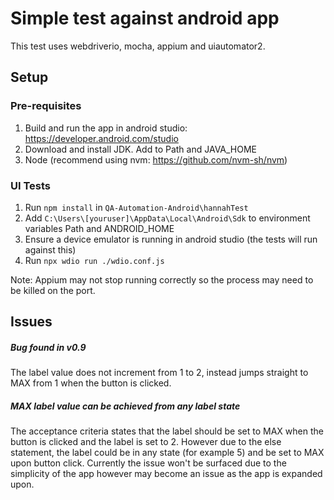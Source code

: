 # Simple test against android app

This test uses webdriverio, mocha, appium and uiautomator2.

## Setup

### Pre-requisites

1. Build and run the app in android studio: https://developer.android.com/studio 
1. Download and install JDK. Add to Path and JAVA_HOME
1. Node (recommend using nvm: https://github.com/nvm-sh/nvm)

### UI Tests

1. Run `npm install` in `QA-Automation-Android\hannahTest`
1. Add `C:\Users\[youruser]\AppData\Local\Android\Sdk` to environment variables Path and ANDROID_HOME
1. Ensure a device emulator is running in android studio (the tests will run against this)
1. Run `npx wdio run ./wdio.conf.js` 

Note: Appium may not stop running correctly so the process may need to be killed on the port.

## Issues
##### Bug found in v0.9
The label value does not increment from 1 to 2, instead jumps straight to MAX from 1 when the button is clicked.
##### MAX label value can be achieved from any label state
The acceptance criteria states that the label should be set to MAX when the button is clicked and the label is set to 2. However due to the else statement, the label could be in any state (for example 5) and be set to MAX upon button click. Currently the issue won't be surfaced due to the simplicity of the app however may become an issue as the app is expanded upon. 
